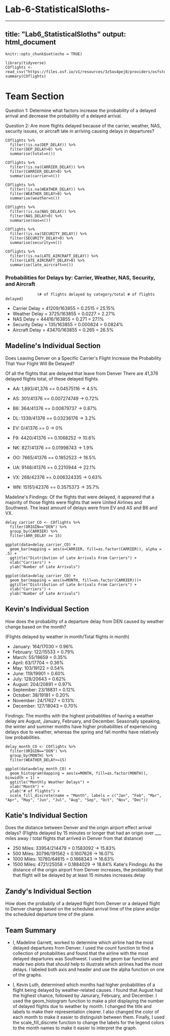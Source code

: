 # Lab-6-StatisticalSloths-
---
title: "Lab6_StatisticalSloths"
output: html_document
---

```{r setup, include=FALSE}
knitr::opts_chunk$set(echo = TRUE)
```

```{r}
library(tidyverse)
COflights <- read_csv("https://files.osf.io/v1/resources/3z5as4pej8/providers/osfstorage/5a8ca28f57103100104584db")
summary(COflights)
```
# Team Section 
Question 1: Determine what factors increase the probability of a delayed arrival and decrease the probability of a delayed arrival.





Question 2: Are more flights delayed because of the carrier, weather, NAS, security issues, or aircraft late in arriving causing delays in departures?

```{r}
COflights %>%
  filter(!is.na(DEP_DELAY)) %>%
  filter(DEP_DELAY>0) %>%
  summarise(total=n())

COflights %>%
  filter(!is.na(CARRIER_DELAY)) %>%
  filter(CARRIER_DELAY>0) %>%
  summarise(carrier=n())

COflights %>%
  filter(!is.na(WEATHER_DELAY)) %>%
  filter(WEATHER_DELAY>0) %>%
  summarise(weather=n())

COflights %>%
  filter(!is.na(NAS_DELAY)) %>%
  filter(NAS_DELAY>0) %>%
  summarise(nas=n())

COflights %>%
  filter(!is.na(SECURITY_DELAY)) %>%
  filter(SECURITY_DELAY>0) %>%
  summarise(security=n())

COflights %>%
  filter(!is.na(LATE_AIRCRAFT_DELAY)) %>%
  filter(LATE_AIRCRAFT_DELAY>0) %>%
  summarise(late_aircraft=n())
```
### Probabilities for Delays by: Carrier, Weather, NAS, Security, and Aircraft 
                  (# of flights delayed by category/total # of flights delayed)
* Carrier Delay = 41209/163855 = 0.2515 = 25.15%
* Weather Delay = 3725/163855 = 0.0227 = 2.27%
* NAS Delay = 44416/163855 = 0.271 = 27.1%
* Security Delay = 135/163855 = 0.000824 = 0.0824%
* Aircraft Delay = 43470/163855 = 0.265 = 26.5%
## Madeline's Individual Section 
Does Leaving Denver on a Specific Carrier's Flight Increase the Probability That Your Flight Will Be Delayed?

Of all the flights that are delayed that leave from Denver
There are 41,376 delayed flights total, of these delayed flights.
* AA: 1,893/41,376 == 0.04575116 -> 4.5%

* AS: 301/41376 == 0.007274749 -> 0.72%

* B6: 364/41376 == 0.00879737 -> 0.87%

* DL: 1339/41376 == 0.03236176 -> 3.2%

* EV: 0/41376 == 0 -> 0%

* F9: 4420/41376 == 0.1068252 -> 10.6%

* NK: 827/41376 == 0.01998743 -> 1.9%

* OO: 7665/41376 == 0.1852523 -> 18.5%

* UA: 9148/41376 == 0.2210944 -> 22.1% 

* VX: 268/42376 ==  0.006324335 -> 0.63%

* WN: 15151/42376 == 0.3575373 -> 35.7%

Madeline's Findings: Of the flights that were delayed, it appeared that a majority of those flights were flights that were United Airlines and Southwest. The least amount of delays were from EV and AS and B6 and VX.  

```{r}
delay_carrier_CO <- COflights %>%
  filter(ORIGIN=="DEN") %>%
  group_by(CARRIER) %>%
  filter(ARR_DELAY >= 15)

ggplot(data=delay_carrier_CO) + 
  geom_bar(mapping = aes(x=CARRIER, fill=as.factor(CARRIER)), alpha = .5) +
  ggtitle("Distribution of Late Arrivals From Carriers") + 
  xlab("Carriers") + 
  ylab("Number of Late Arrivals")

ggplot(data=delay_carrier_CO) + 
  geom_bar(mapping = aes(x=MONTH, fill=as.factor(CARRIER)))+
  ggtitle("Distribution of Late Arrivals From Carriers") + 
  xlab("Carriers") + 
  ylab("Number of Late Arrivals")
```

## Kevin's Individual Section
How does the probability of a departure delay from DEN caused by weather change based on the month?

(Flights delayed by weather in month/Total flights in month)
* January: 164/17030 = 0.96%
* February: 122/15533 = 0.79%
* March: 55/18659 = 0.35%
* April: 63/17704 = 0.36%
* May: 103/19122 = 0.54%
* June: 119/19901 = 0.60%
* July: 128/20643 = 0.62%
* August: 204/20891 = 0.97%
* September: 23/18831 = 0.12%
* October: 38/19181 = 0.20%
* November: 24/17627 = 0.13%
* December: 127/18043 = 0.70%

Findings: The months with the highest probablities of having a weather delay are August, January, February, and December. Seasonally speaking, the winter and summer months have higher probabilities of experiencing delays due to weather, whereas the spring and fall months have relatively low probabilities.

```{r}
delay_month_CO <- COflights %>%
  filter(ORIGIN=="DEN") %>%
  group_by(MONTH) %>%
  filter(WEATHER_DELAY>=15)

ggplot(data=delay_month_CO) + 
  geom_histogram(mapping = aes(x=MONTH, fill=as.factor(MONTH)), binwidth = 1) + 
  ggtitle("Monthly Weather Delays") + 
  xlab("Month") + 
  ylab("# of flights") + 
  scale_fill_discrete(name = "Month", labels = c("Jan", "Feb", "Mar", "Apr", "May", "Jun", "Jul", "Aug", "Sep", "Oct", "Nov", "Dec"))
```

## Katie's Individual Section
Does the distance between Denver and the origin airport effect arrival delays?
(Flights delayed by 15 minutes or longer that had an origin over ___ miles away / total flights that arrived in Denver from that distance)
* 250 Miles: 33954/214479 = 0.1583092 -> 15.83%       
* 500 Miles: 30796/191562 = 0.1607626 -> 16.07%
* 1000 Miles: 10780/64615 = 0.1668343 -> 16.63%
* 1500 Miles: 4721/25058 = 0.1884029 -> 18.84%
Katie's Findings: As the distance of the origin airport from Denver increases, the probability that that flight will be delayed by at least 15 minutes increases.delay 

## Zandy's Individual Section
How does the probabily of a delayed flight from Denver or a delayed flight to Denver change based on the scheduled arrival time of the plane and/pr the scheduled departure time of the plane.


## Team Summary 
* I, Madeline Garrett, worked to determine which airline had the most delayed departures from Denver. I used the count function to find a collection of probabilities and found that the airline with the most delayed departures was Southwest. I used the geom bar function and made two plots that should help to illustrate which airlines had the most delays. I labeled both axis and header and use the alpha function on one of the graphs.

* I, Kevin Luth, determined which months had higher probabilities of a flight being delayed by weather-related causes. I found that August had the highest chance, followed by Janurary, February, and December. I used the geom_histogram function to make a plot displaying the number of delayed flights due to weather by month. I changed the title and labels to make their representation clearer. I also changed the color of each month to make it easier to distinguish between them. Finally, I used the scale_fill_discrete function to change the labels for the legend colors to the month names to make it easier to interpret the graph.
